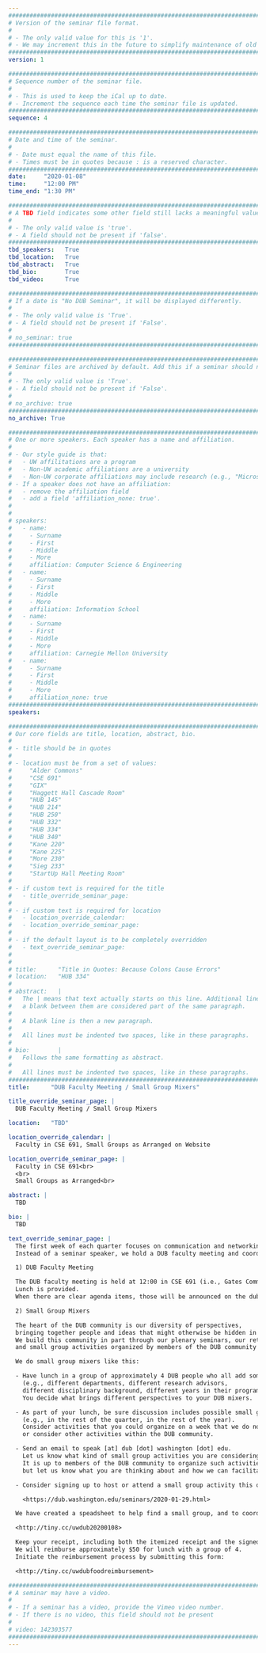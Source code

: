 ```yaml
---
################################################################################
# Version of the seminar file format.
#
# - The only valid value for this is '1'.
# - We may increment this in the future to simplify maintenance of old seminars.
################################################################################
version: 1

################################################################################
# Sequence number of the seminar file.
#
# - This is used to keep the iCal up to date.
# - Increment the sequence each time the seminar file is updated.
################################################################################
sequence: 4

################################################################################
# Date and time of the seminar.
#
# - Date must equal the name of this file.
# - Times must be in quotes because : is a reserved character.
################################################################################
date:     "2020-01-08"
time:     "12:00 PM"
time_end: "1:30 PM"

################################################################################
# A TBD field indicates some other field still lacks a meaningful value.
#
# - The only valid value is 'true'.
# - A field should not be present if 'false'.
################################################################################
tbd_speakers:   True
tbd_location:   True
tbd_abstract:   True
tbd_bio:        True
tbd_video:      True

################################################################################
# If a date is "No DUB Seminar", it will be displayed differently.
#
# - The only valid value is 'True'.
# - A field should not be present if 'False'.
#
# no_seminar: true
################################################################################

################################################################################
# Seminar files are archived by default. Add this if a seminar should not be.
#
# - The only valid value is 'True'.
# - A field should not be present if 'False'.
#
# no_archive: true
################################################################################
no_archive: True

################################################################################
# One or more speakers. Each speaker has a name and affiliation.
#
# - Our style guide is that:
#   - UW affilitations are a program
#   - Non-UW academic affiliations are a university
#   - Non-UW corporate affiliations may include research (e.g., "Microsoft Research")
# - If a speaker does not have an affiliation:
#   - remove the affiliation field
#   - add a field 'affiliation_none: true'.
#
#
# speakers:
#   - name: 
#     - Surname
#     - First
#     - Middle
#     - More
#     affiliation: Computer Science & Engineering 
#   - name: 
#     - Surname
#     - First
#     - Middle
#     - More
#     affiliation: Information School 
#   - name: 
#     - Surname
#     - First
#     - Middle
#     - More
#     affiliation: Carnegie Mellon University 
#   - name:
#     - Surname
#     - First
#     - Middle
#     - More
#     affiliation_none: true
################################################################################
speakers:

################################################################################
# Our core fields are title, location, abstract, bio.
#
# - title should be in quotes
#
# - location must be from a set of values:
#     "Alder Commons"
#     "CSE 691"
#     "GIX"
#     "Haggett Hall Cascade Room"
#     "HUB 145"
#     "HUB 214"
#     "HUB 250"
#     "HUB 332"
#     "HUB 334"
#     "HUB 340"
#     "Kane 220"
#     "Kane 225"
#     "More 230"
#     "Sieg 233"
#     "StartUp Hall Meeting Room"
#
# - if custom text is required for the title
#   - title_override_seminar_page:
#
# - if custom text is required for location
#   - location_override_calendar:
#   - location_override_seminar_page:
#
# - if the default layout is to be completely overridden
#   - text_override_seminar_page:
#
#
# title:      "Title in Quotes: Because Colons Cause Errors"
# location:   "HUB 334"
#
# abstract:   |
#   The | means that text actually starts on this line. Additional lines without
#   a blank between them are considered part of the same paragraph.
#
#   A blank line is then a new paragraph.
#
#   All lines must be indented two spaces, like in these paragraphs.
#
# bio:        |
#   Follows the same formatting as abstract.
#
#   All lines must be indented two spaces, like in these paragraphs.
################################################################################
title:      "DUB Faculty Meeting / Small Group Mixers"

title_override_seminar_page: |
  DUB Faculty Meeting / Small Group Mixers

location:   "TBD"

location_override_calendar: |
  Faculty in CSE 691, Small Groups as Arranged on Website

location_override_seminar_page: |
  Faculty in CSE 691<br>
  <br>
  Small Groups as Arranged<br>

abstract: |
  TBD

bio: |
  TBD

text_override_seminar_page: |
  The first week of each quarter focuses on communication and networking within the DUB community.
  Instead of a seminar speaker, we hold a DUB faculty meeting and coordinate small group mixers.

  1) DUB Faculty Meeting

  The DUB faculty meeting is held at 12:00 in CSE 691 (i.e., Gates Commons).
  Lunch is provided.
  When there are clear agenda items, those will be announced on the dub-faculty mailing list.

  2) Small Group Mixers

  The heart of the DUB community is our diversity of perspectives,
  bringing together people and ideas that might otherwise be hidden in our units.
  We build this community in part through our plenary seminars, our retreat,
  and small group activities organized by members of the DUB community throughout the year.

  We do small group mixers like this:

  - Have lunch in a group of approximately 4 DUB people who all add something different
    (e.g., different departments, different research advisors,
    different disciplinary background, different years in their program).
    You decide what brings different perspectives to your DUB mixers.

  - As part of your lunch, be sure discussion includes possible small group activities
    (e.g., in the rest of the quarter, in the rest of the year).
    Consider activities that you could organize on a week that we do not have a plenary seminar,
    or consider other activities within the DUB community.

  - Send an email to speak [at] dub [dot] washington [dot] edu.
    Let us know what kind of small group activities you are considering.
    It is up to members of the DUB community to organize such activities,
    but let us know what you are thinking about and how we can facilitate and publicize activities.

  - Consider signing up to host or attend a small group activity this quarter:

    <https://dub.washington.edu/seminars/2020-01-29.html>

  We have created a speadsheet to help find a small group, and to coordinate reimbursement.

  <http://tiny.cc/uwdub20200108>

  Keep your receipt, including both the itemized receipt and the signed receipt with any tip.
  We will reimburse approximately $50 for lunch with a group of 4.
  Initiate the reimbursement process by submitting this form:

  <http://tiny.cc/uwdubfoodreimbursement>

################################################################################
# A seminar may have a video.
#
# - If a seminar has a video, provide the Vimeo video number.
# - If there is no video, this field should not be present
#
# video: 142303577
################################################################################
---
```

